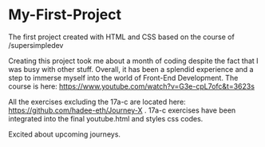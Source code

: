 # My-First-Project
The first project created with HTML and CSS based on the course of /supersimpledev

Creating this project took me about a month of coding despite the fact that I was busy with other stuff. Overall, it has been a splendid experience and a step to immerse myself into the world of Front-End Development. The course is here: https://www.youtube.com/watch?v=G3e-cpL7ofc&t=3623s

All the exercises excluding the 17a-c are located here: https://github.com/hadee-eth/Journey-X . 17a-c exercises have been integrated into the final youtube.html and styles css codes.

Excited about upcoming journeys.
